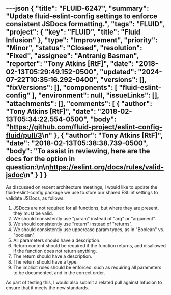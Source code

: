 ---json
{
  "title": "FLUID-6247",
  "summary": "Update fluid-eslint-config settings to enforce consistent JSDocs formatting.",
  "tags": "FLUID",
  "project": {
    "key": "FLUID",
    "title": "Fluid Infusion"
  },
  "type": "Improvement",
  "priority": "Minor",
  "status": "Closed",
  "resolution": "Fixed",
  "assignee": "Antranig Basman",
  "reporter": "Tony Atkins [RtF]",
  "date": "2018-02-13T05:29:49.152-0500",
  "updated": "2024-07-22T10:35:16.292-0400",
  "versions": [],
  "fixVersions": [],
  "components": [
    "fluid-eslint-config"
  ],
  "environment": null,
  "issueLinks": [],
  "attachments": [],
  "comments": [
    {
      "author": "Tony Atkins [RtF]",
      "date": "2018-02-13T05:34:22.554-0500",
      "body": "<https://github.com/fluid-project/eslint-config-fluid/pull/3>\n"
    },
    {
      "author": "Tony Atkins [RtF]",
      "date": "2018-02-13T05:38:38.739-0500",
      "body": "To assist in reviewing, here are the docs for the option in question:\n\n<https://eslint.org/docs/rules/valid-jsdoc>\n"
    }
  ]
}
---
As discussed on recent architecture meetings, I would like to update the fluid-eslint-config package we use to store our shared ESLint settings to validate JSDocs, as follows:

1. JSDocs are not required for all functions, but where they are present, they must be valid.
2. We should consistently use "param" instead of "arg" or "argument".
3. We should consistently use "return" instead of "returns".
4. We should consistently use uppercase param types, as in "Boolean" vs. "boolean".
5. All parameters should have a description.
6. Return content should be required if the function returns, and disallowed if the function does not return anything.
7. The return should have a description.
8. The return should have a type.
9. The implicit rules should be enforced, such as requiring all parameters to be documented, and in the correct order.

As part of testing this, I would also submit a related pull against Infusion to ensure that it meets the new standards.

        